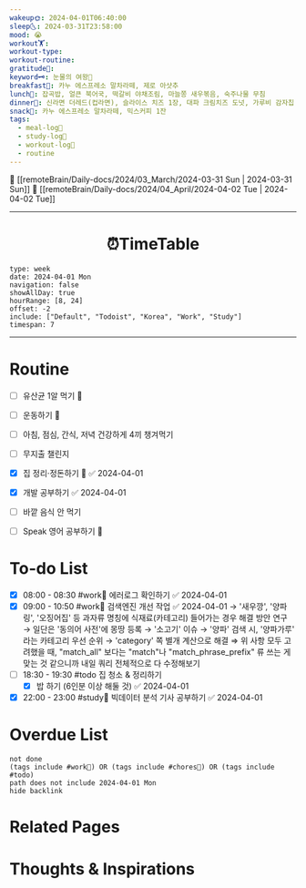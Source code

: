 ```yaml
---
wakeup🌞: 2024-04-01T06:40:00
sleep🌜: 2024-03-31T23:58:00
mood: 😭
workout🏋️: 
workout-type: 
workout-routine: 
gratitude🙏: 
keyword🗝️: 눈물의 여왕👑
breakfast🍳: 카누 에스프레소 말차라떼, 제로 아샷추
lunch🍚: 잡곡밥, 얼큰 북어국, 떡갈비 야채조림, 마늘쫑 새우볶음, 숙주나물 무침
dinner🥗: 신라면 더레드(컵라면), 슬라이스 치즈 1장, 대파 크림치즈 도넛, 가루비 감자칩
snack🍬: 카누 에스프레소 말차라떼, 믹스커피 1잔
tags:
  - meal-log📝
  - study-log📓
  - workout-log💪
  - routine
---
```


🔺 [[remoteBrain/Daily-docs/2024/03_March/2024-03-31 Sun | 2024-03-31 Sun]]
🔻 [[remoteBrain/Daily-docs/2024/04_April/2024-04-02 Tue | 2024-04-02 Tue]]
___
<h1> <center>⏰TimeTable </center> </h1>

```gEvent
type: week
date: 2024-04-01 Mon
navigation: false
showAllDay: true
hourRange: [8, 24]
offset: -2
include: ["Default", "Todoist", "Korea", "Work", "Study"]
timespan: 7
```

--- 


# Routine 

- [ ] 유산균 1알 먹기 🔼 
- [ ] 운동하기 🔼
- [ ] 아침, 점심, 간식, 저녁 건강하게 4끼 챙겨먹기
- [ ] 무지출 챌린지 
- [x] 집 정리·정돈하기 🔼 ✅ 2024-04-01
- [x] 개발 공부하기 ✅ 2024-04-01
- [ ] 바깥 음식 안 먹기 
- [ ] Speak 영어 공부하기 🔼 


# To-do List

- [x] 08:00 - 08:30 #work💼 에러로그 확인하기 ✅ 2024-04-01
- [x] 09:00 - 10:50 #work💼 검색엔진 개선 작업 ✅ 2024-04-01
	→ '새우깡', '양파링', '오징어집' 등 과자류 명칭에 식재료(카테고리) 들어가는 경우 해결 방안 연구 
	→ 일단은 '동의어 사전'에 몽땅 등록 
	→ '소고기' 이슈
	→ '양파' 검색 시, '양파가루' 라는 카테고리 우선 순위 → 'category' 쪽 별개 계산으로 해결 
	⇒ 위 사항 모두 고려했을 때, "match_all" 보다는 "match"나 "match_phrase_prefix" 류 쓰는 게 맞는 것 같으니까 내일 쿼리 전체적으로 다 수정해보기
- [ ] 18:30 - 19:30 #todo 집 청소 & 정리하기
	- [x] 밥 하기 (6인분 이상 해둘 것) ✅ 2024-04-01
- [x] 22:00 - 23:00 #study📓 빅데이터 분석 기사 공부하기 ✅ 2024-04-01

# Overdue List
```tasks
not done
(tags include #work💼) OR (tags include #chores🧺) OR (tags include #todo)
path does not include 2024-04-01 Mon
hide backlink
```

# Related Pages



# Thoughts & Inspirations

